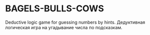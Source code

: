 # BAGELS-BULLS-COWS
Deductive logic game for guessing numbers by hints.
Дедуктивная логическая игра на угадывание числа по подсказкам.
